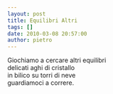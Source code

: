 ```yaml
---
layout: post
title: Equilibri Altri
tags: []
date: 2010-03-08 20:57:00
author: pietro
---
```

Giochiamo a cercare altri equilibri<br/>delicati aghi di cristallo<br/>in bilico su torri di neve<br/>guardiamoci a correre.
